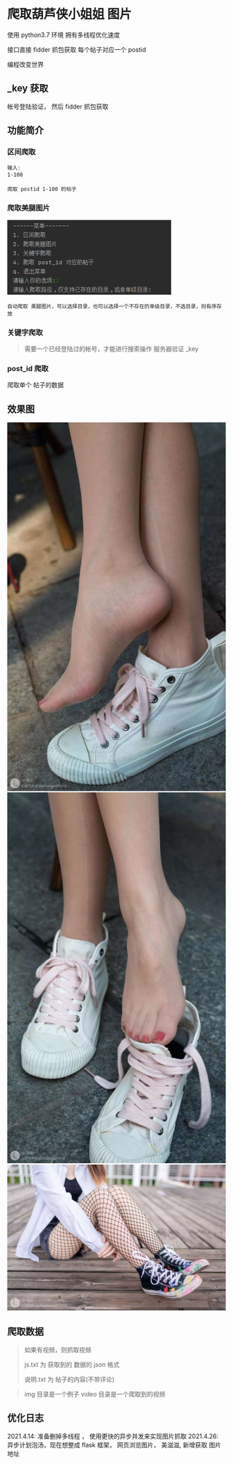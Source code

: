 # 爬取葫芦侠小姐姐 图片

使用  python3.7 环境
拥有多线程优化速度


接口直接 fidder 抓包获取 
每个帖子对应一个 postid 

编程改变世界


## _key 获取

帐号登陆验证， 然后 fidder 抓包获取

## 功能简介

### 区间爬取


```text
输入:
1-100 

爬取 postid 1-100 的帖子
```

### 爬取美腿图片
![menu.png](src/menu.png)

```text
自动爬取 美腿图片，可以选择目录，也可以选择一个不存在的单级目录，不选目录，则有序存放
```


### 关键字爬取

> 需要一个已经登陆过的帐号，才能进行搜索操作 
> 服务器验证 _key  




### post_id 爬取
爬取单个 帖子的数据



## 效果图

![1](src/img/wKgBOV6DBRaAU8vUAAD7zorTCcE030.jpg)
![2](src/img/wKgBOV6DBQuALWt7AAEkvBaMLdI039.jpg)
![3](src/img/wKgBOV6DBOCALapaAAHeG0lGdwM243.jpg)

## 爬取数据

> 如果有视频，则抓取视频
> 
> js.txt 为 获取到的 数据的 json 格式
> 
> 说明.txt 为 帖子的内容(不带评论)

> img 目录是一个例子
> video 目录是一个爬取到的视频


## 优化日志
2021.4.14:  准备删掉多线程 ， 使用更快的异步并发来实现图片抓取
2021.4.26:  异步计划泡汤，现在想整成 flask 框架， 网页浏览图片， 美滋滋, 新增获取 图片 地址
